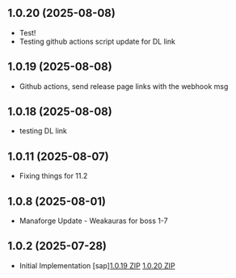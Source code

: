 ## 1.0.20 (2025-08-08)
-  Test!
- Testing github actions script update for DL link 

## 1.0.19 (2025-08-08)
- Github actions, send release page links with the webhook msg 

## 1.0.18 (2025-08-08)
-  testing DL link

## 1.0.11 (2025-08-07)
- Fixing things for 11.2 

## 1.0.8 (2025-08-01)
- Manaforge Update - Weakauras for boss 1-7 

## 1.0.2 (2025-07-28)
- Initial Implementation [sap][1.0.19 ZIP](https://github.com/mikeekert/SAP_Raid/releases/download/1.0.19/SAP_Raid_Updater-v1.0.19.zip)
[1.0.20 ZIP](https://github.com/mikeekert/SAP_Raid/releases/download/1.0.20/SAP_Raid_Updater-v1.0.20.zip)

